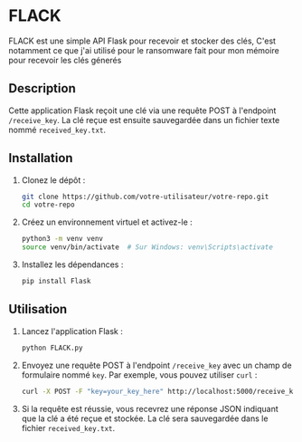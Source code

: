 # FLACK

FLACK est une simple API Flask pour recevoir et stocker des clés, C'est notamment ce que j'ai utilisé pour le ransomware fait pour mon mémoire pour recevoir les clés génerés

## Description

Cette application Flask reçoit une clé via une requête POST à l'endpoint `/receive_key`. La clé reçue est ensuite sauvegardée dans un fichier texte nommé `received_key.txt`.

## Installation

1. Clonez le dépôt :
    ```bash
    git clone https://github.com/votre-utilisateur/votre-repo.git
    cd votre-repo
    ```

2. Créez un environnement virtuel et activez-le :
    ```bash
    python3 -m venv venv
    source venv/bin/activate  # Sur Windows: venv\Scripts\activate
    ```

3. Installez les dépendances :
    ```bash
    pip install Flask
    ```

## Utilisation

1. Lancez l'application Flask :
    ```bash
    python FLACK.py
    ```

2. Envoyez une requête POST à l'endpoint `/receive_key` avec un champ de formulaire nommé `key`. Par exemple, vous pouvez utiliser `curl` :
    ```bash
    curl -X POST -F "key=your_key_here" http://localhost:5000/receive_key
    ```

3. Si la requête est réussie, vous recevrez une réponse JSON indiquant que la clé a été reçue et stockée. La clé sera sauvegardée dans le fichier `received_key.txt`.

